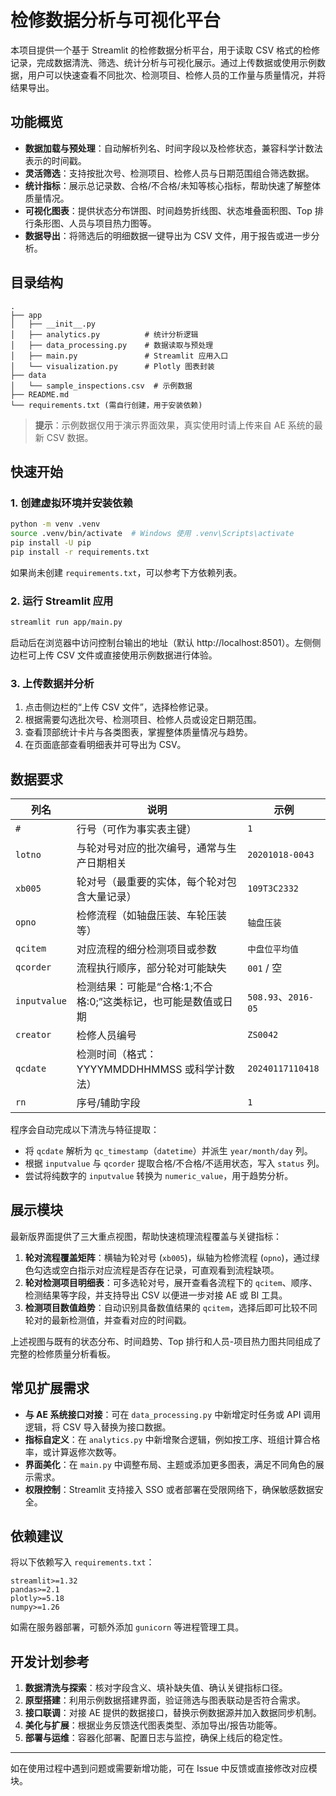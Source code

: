 # 检修数据分析与可视化平台

本项目提供一个基于 Streamlit 的检修数据分析平台，用于读取 CSV 格式的检修记录，完成数据清洗、筛选、统计分析与可视化展示。通过上传数据或使用示例数据，用户可以快速查看不同批次、检测项目、检修人员的工作量与质量情况，并将结果导出。

## 功能概览

- **数据加载与预处理**：自动解析列名、时间字段以及检修状态，兼容科学计数法表示的时间戳。
- **灵活筛选**：支持按批次号、检测项目、检修人员与日期范围组合筛选数据。
- **统计指标**：展示总记录数、合格/不合格/未知等核心指标，帮助快速了解整体质量情况。
- **可视化图表**：提供状态分布饼图、时间趋势折线图、状态堆叠面积图、Top 排行条形图、人员与项目热力图等。
- **数据导出**：将筛选后的明细数据一键导出为 CSV 文件，用于报告或进一步分析。

## 目录结构

```
.
├── app
│   ├── __init__.py
│   ├── analytics.py          # 统计分析逻辑
│   ├── data_processing.py    # 数据读取与预处理
│   ├── main.py               # Streamlit 应用入口
│   └── visualization.py      # Plotly 图表封装
├── data
│   └── sample_inspections.csv  # 示例数据
├── README.md
└── requirements.txt (需自行创建，用于安装依赖)
```

> **提示**：示例数据仅用于演示界面效果，真实使用时请上传来自 AE 系统的最新 CSV 数据。

## 快速开始

### 1. 创建虚拟环境并安装依赖

```bash
python -m venv .venv
source .venv/bin/activate  # Windows 使用 .venv\Scripts\activate
pip install -U pip
pip install -r requirements.txt
```

如果尚未创建 `requirements.txt`，可以参考下方依赖列表。

### 2. 运行 Streamlit 应用

```bash
streamlit run app/main.py
```

启动后在浏览器中访问控制台输出的地址（默认 http://localhost:8501）。左侧侧边栏可上传 CSV 文件或直接使用示例数据进行体验。

### 3. 上传数据并分析

1. 点击侧边栏的“上传 CSV 文件”，选择检修记录。
2. 根据需要勾选批次号、检测项目、检修人员或设定日期范围。
3. 查看顶部统计卡片与各类图表，掌握整体质量情况与趋势。
4. 在页面底部查看明细表并可导出为 CSV。

## 数据要求

| 列名         | 说明                       | 示例                     |
| ------------ | -------------------------- | ------------------------ |
| `#`          | 行号（可作为事实表主键）   | `1`                      |
| `lotno`      | 与轮对号对应的批次编号，通常与生产日期相关 | `20201018-0043`          |
| `xb005`      | 轮对号（最重要的实体，每个轮对包含大量记录） | `109T3C2332`             |
| `opno`       | 检修流程（如轴盘压装、车轮压装等）         | `轴盘压装`                |
| `qcitem`     | 对应流程的细分检测项目或参数               | `中盘位平均值`            |
| `qcorder`    | 流程执行顺序，部分轮对可能缺失             | `001` / 空               |
| `inputvalue` | 检测结果：可能是“合格:1;不合格:0;”这类标记，也可能是数值或日期 | `508.93`、`2016-05`      |
| `creator`    | 检修人员编号               | `ZS0042`                 |
| `qcdate`     | 检测时间（格式：YYYYMMDDHHMMSS 或科学计数法） | `20240117110418` |
| `rn`         | 序号/辅助字段              | `1`                      |

程序会自动完成以下清洗与特征提取：

- 将 `qcdate` 解析为 `qc_timestamp`（`datetime`）并派生 `year/month/day` 列。
- 根据 `inputvalue` 与 `qcorder` 提取合格/不合格/不适用状态，写入 `status` 列。
- 尝试将纯数字的 `inputvalue` 转换为 `numeric_value`，用于趋势分析。

## 展示模块

最新版界面提供了三大重点视图，帮助快速梳理流程覆盖与关键指标：

1. **轮对流程覆盖矩阵**：横轴为轮对号 (`xb005`)，纵轴为检修流程 (`opno`)，通过绿色勾选或空白指示对应流程是否存在记录，可直观看到流程缺项。
2. **轮对检测项目明细表**：可多选轮对号，展开查看各流程下的 `qcitem`、顺序、检测结果等字段，并支持导出 CSV 以便进一步对接 AE 或 BI 工具。
3. **检测项目数值趋势**：自动识别具备数值结果的 `qcitem`，选择后即可比较不同轮对的最新检测值，并查看对应的时间戳。

上述视图与既有的状态分布、时间趋势、Top 排行和人员-项目热力图共同组成了完整的检修质量分析看板。

## 常见扩展需求

- **与 AE 系统接口对接**：可在 `data_processing.py` 中新增定时任务或 API 调用逻辑，将 CSV 导入替换为接口数据。
- **指标自定义**：在 `analytics.py` 中新增聚合逻辑，例如按工序、班组计算合格率，或计算返修次数等。
- **界面美化**：在 `main.py` 中调整布局、主题或添加更多图表，满足不同角色的展示需求。
- **权限控制**：Streamlit 支持接入 SSO 或者部署在受限网络下，确保敏感数据安全。

## 依赖建议

将以下依赖写入 `requirements.txt`：

```
streamlit>=1.32
pandas>=2.1
plotly>=5.18
numpy>=1.26
```

如需在服务器部署，可额外添加 `gunicorn` 等进程管理工具。

## 开发计划参考

1. **数据清洗与探索**：核对字段含义、填补缺失值、确认关键指标口径。
2. **原型搭建**：利用示例数据搭建界面，验证筛选与图表联动是否符合需求。
3. **接口联调**：对接 AE 提供的数据接口，替换示例数据源并加入数据同步机制。
4. **美化与扩展**：根据业务反馈迭代图表类型、添加导出/报告功能等。
5. **部署与运维**：容器化部署、配置日志与监控，确保上线后的稳定性。

---

如在使用过程中遇到问题或需要新增功能，可在 Issue 中反馈或直接修改对应模块。